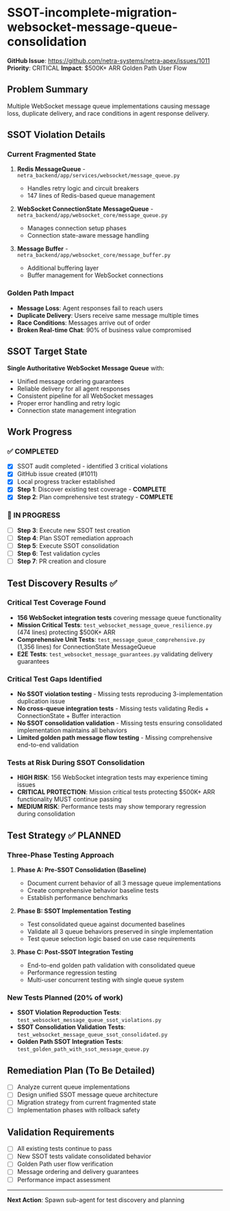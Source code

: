 # SSOT-incomplete-migration-websocket-message-queue-consolidation

**GitHub Issue**: https://github.com/netra-systems/netra-apex/issues/1011
**Priority**: CRITICAL
**Impact**: $500K+ ARR Golden Path User Flow

## Problem Summary
Multiple WebSocket message queue implementations causing message loss, duplicate delivery, and race conditions in agent response delivery.

## SSOT Violation Details

### Current Fragmented State
1. **Redis MessageQueue** - `netra_backend/app/services/websocket/message_queue.py`
   - Handles retry logic and circuit breakers
   - 147 lines of Redis-based queue management

2. **WebSocket ConnectionState MessageQueue** - `netra_backend/app/websocket_core/message_queue.py`
   - Manages connection setup phases
   - Connection state-aware message handling

3. **Message Buffer** - `netra_backend/app/websocket_core/message_buffer.py`
   - Additional buffering layer
   - Buffer management for WebSocket connections

### Golden Path Impact
- **Message Loss**: Agent responses fail to reach users
- **Duplicate Delivery**: Users receive same message multiple times
- **Race Conditions**: Messages arrive out of order
- **Broken Real-time Chat**: 90% of business value compromised

## SSOT Target State
**Single Authoritative WebSocket Message Queue** with:
- Unified message ordering guarantees
- Reliable delivery for all agent responses
- Consistent pipeline for all WebSocket messages
- Proper error handling and retry logic
- Connection state management integration

## Work Progress

### ✅ COMPLETED
- [x] SSOT audit completed - identified 3 critical violations
- [x] GitHub issue created (#1011)
- [x] Local progress tracker established
- [x] **Step 1**: Discover existing test coverage - **COMPLETE**
- [x] **Step 2**: Plan comprehensive test strategy - **COMPLETE**

### 🔄 IN PROGRESS
- [ ] **Step 3**: Execute new SSOT test creation
- [ ] **Step 4**: Plan SSOT remediation approach
- [ ] **Step 5**: Execute SSOT consolidation
- [ ] **Step 6**: Test validation cycles
- [ ] **Step 7**: PR creation and closure

## Test Discovery Results ✅

### Critical Test Coverage Found
- **156 WebSocket integration tests** covering message queue functionality
- **Mission Critical Tests**: `test_websocket_message_queue_resilience.py` (474 lines) protecting $500K+ ARR
- **Comprehensive Unit Tests**: `test_message_queue_comprehensive.py` (1,356 lines) for ConnectionState MessageQueue
- **E2E Tests**: `test_websocket_message_guarantees.py` validating delivery guarantees

### Critical Test Gaps Identified
- **No SSOT violation testing** - Missing tests reproducing 3-implementation duplication issue
- **No cross-queue integration tests** - Missing tests validating Redis + ConnectionState + Buffer interaction
- **No SSOT consolidation validation** - Missing tests ensuring consolidated implementation maintains all behaviors
- **Limited golden path message flow testing** - Missing comprehensive end-to-end validation

### Tests at Risk During SSOT Consolidation
- **HIGH RISK**: 156 WebSocket integration tests may experience timing issues
- **CRITICAL PROTECTION**: Mission critical tests protecting $500K+ ARR functionality MUST continue passing
- **MEDIUM RISK**: Performance tests may show temporary regression during consolidation

## Test Strategy ✅ PLANNED

### Three-Phase Testing Approach
1. **Phase A: Pre-SSOT Consolidation (Baseline)**
   - Document current behavior of all 3 message queue implementations
   - Create comprehensive behavior baseline tests
   - Establish performance benchmarks

2. **Phase B: SSOT Implementation Testing**
   - Test consolidated queue against documented baselines
   - Validate all 3 queue behaviors preserved in single implementation
   - Test queue selection logic based on use case requirements

3. **Phase C: Post-SSOT Integration Testing**
   - End-to-end golden path validation with consolidated queue
   - Performance regression testing
   - Multi-user concurrent testing with single queue system

### New Tests Planned (20% of work)
- **SSOT Violation Reproduction Tests**: `test_websocket_message_queue_ssot_violations.py`
- **SSOT Consolidation Validation Tests**: `test_websocket_message_queue_ssot_consolidated.py`
- **Golden Path SSOT Integration Tests**: `test_golden_path_with_ssot_message_queue.py`

## Remediation Plan (To Be Detailed)
- [ ] Analyze current queue implementations
- [ ] Design unified SSOT message queue architecture
- [ ] Migration strategy from current fragmented state
- [ ] Implementation phases with rollback safety

## Validation Requirements
- [ ] All existing tests continue to pass
- [ ] New SSOT tests validate consolidated behavior
- [ ] Golden Path user flow verification
- [ ] Message ordering and delivery guarantees
- [ ] Performance impact assessment

---

**Next Action**: Spawn sub-agent for test discovery and planning